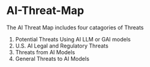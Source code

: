 # AI-Threat-Map
The AI Threat Map includes four catagories of Threats
1. Potential Threats Using AI LLM or GAI models
2. U.S. AI Legal and Regulatory Threats
3. Threats from AI Models
4. General Threats to AI Models 
